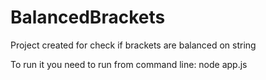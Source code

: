 # BalancedBrackets
Project created for check if brackets are balanced on string

To run it you need to run from command line:
node app.js
